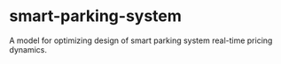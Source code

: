smart-parking-system
====================

A model for optimizing design of smart parking system real-time pricing dynamics.

